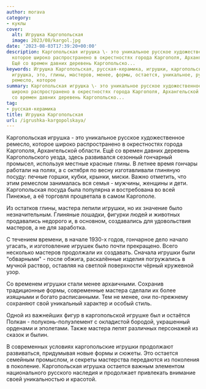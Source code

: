 ```yaml
---
author: morava
category:
- куклы
cover:
  alt: Игрушка Каргопольская
  image: 2023/08/kargol.jpg
date: '2023-08-03T17:39:20+00:00'
description: Каргопольская игрушка \- это уникальное русское художественное ремесло,
  которое широко распространено в окрестностях города Каргополя, Архангельской области.
  Ещё со времен давних деревень Каргопольско...
keywords: Игрушка Каргопольская, русская-керамика, игрушки, каргопольская, мастера,
  игрушка, это, глины, мастеров, менее, формы, остается, уникальное, русское, художественное,
  ремесло, которое
summary: Каргопольская игрушка \- это уникальное русское художественное ремесло, которое
  широко распространено в окрестностях города Каргополя, Архангельской области. Ещё
  со времен давних деревень Каргопольско...
tag:
- русская-керамика
title: Игрушка Каргопольская
url: /igrushka-kargopolskaya/
---
```


Каргопольская игрушка \- это уникальное русское художественное ремесло, которое широко распространено в окрестностях города Каргополя, Архангельской области. Ещё со времен давних деревень Каргопольского уезда, здесь развивался сезонный гончарный промысел, используя местные красные глины. В летнее время гончары работали на полях, а с октября по весну изготавливали глиняную посуду: печные горшки, кубки, крынки, миски. Важно отметить, что этим ремеслом занималась вся семья \- мужчины, женщины и дети. Каргопольская посуда была популярна и востребована во всей Пинежье, а её торговля процветала в самом Каргополе.

Из остатков глины, мастера лепили игрушки, но их значение было незначительным. Глиняные лошадки, фигурки людей и животных продавались недорого и, в основном, создавались для удовольствия мастеров, а не для заработка.

С течением времени, в начале 1930-х годов, гончарное дело начало угасать, и изготовление игрушек было почти прекращено. Всего несколько мастеров продолжали их создавать. Сначала игрушки были "обварными" - после обжига, раскалённые изделия погружались в мучной раствор, оставляя на светлой поверхности чёрный кружевной узор.

Со временем игрушки стали менее архаичными. Сохранив традиционные формы, современные мастера сделали их более изящными и богато расписанными. Тем не менее, они по-прежнему сохраняют свой уникальный характер и особый стиль.

Одной из важнейших фигур в каргопольской игрушке был и остаётся Полкан \- полуконь-полуэлемент с окладистой бородой, украшенный орденами и эполетами. Также мастера лепят различных персонажей из сказок и былин.

В современных условиях каргопольские игрушки продолжают развиваться, придумывая новые формы и сюжеты. Это остается семейным промыслом, и секреты мастерства передаются из поколения в поколение. Каргопольская игрушка остается важным элементом национального русского наследия и продолжает привлекать внимание своей уникальностью и красотой.